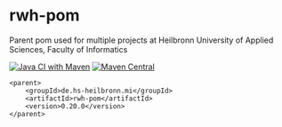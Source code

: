 # rwh-pom
Parent pom used for multiple projects at Heilbronn University of Applied Sciences, Faculty of Informatics

[![Java CI with Maven](https://github.com/hhund/rwh-pom/workflows/Java%20CI%20with%20Maven/badge.svg)](https://github.com/hhund/rwh-pom/actions?query=workflow%3A"Java+CI+with+Maven")
[![Maven Central](https://maven-badges.herokuapp.com/maven-central/de.hs-heilbronn.mi/rwh-pom/badge.svg)](https://maven-badges.herokuapp.com/maven-central/de.hs-heilbronn.mi/rwh-pom)

```
<parent>
	<groupId>de.hs-heilbronn.mi</groupId>
	<artifactId>rwh-pom</artifactId>
	<version>0.20.0</version>
</parent>
```
